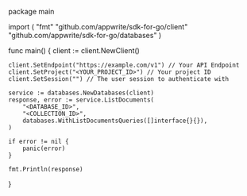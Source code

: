 package main

import (
    "fmt"
    "github.com/appwrite/sdk-for-go/client"
    "github.com/appwrite/sdk-for-go/databases"
)

func main() {
    client := client.NewClient()

    client.SetEndpoint("https://example.com/v1") // Your API Endpoint
    client.SetProject("<YOUR_PROJECT_ID>") // Your project ID
    client.SetSession("") // The user session to authenticate with

    service := databases.NewDatabases(client)
    response, error := service.ListDocuments(
        "<DATABASE_ID>",
        "<COLLECTION_ID>",
        databases.WithListDocumentsQueries([]interface{}{}),
    )

    if error != nil {
        panic(error)
    }

    fmt.Println(response)
}
